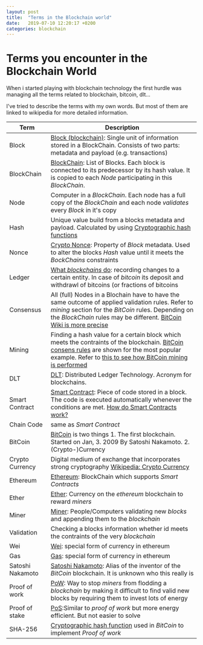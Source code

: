 ```yaml
---
layout: post
title:  "Terms in the Blockchain world"
date:   2019-07-10 12:20:17 +0200
categories: blockchain
---
```

# Terms you encounter in the Blockchain World

When i started playing with blockchain technology the first hurdle was managing all the terms related to blockchain, bitcoin, dlt...

I've tried to describe the terms with my own words. But most of them are linked to wikipedia for more detailed information.

|Term|Description|
|---|---|
|Block|[Block (blockchain)](https://en.wikipedia.org/wiki/Block_(blockchain)): Single unit of information stored in a BlockChain. Consists of two parts: metadata and payload (e.g. transactions)|
|BlockChain| [BlockChain](https://de.wikipedia.org/wiki/Blockchain): List of Blocks. Each block is connected to its predecessor by its hash value. It is copied to each _Node_ participating in this _BlockChain_.  |
|Node|Computer in a _BlockChain_. Each node has a full copy of the _BlockChain_ and each node _validates_ every _Block_ in it's copy|
|Hash| Unique value build from a blocks metadata and payload. Calculated by using [Cryptographic hash functions ](https://en.wikipedia.org/wiki/Cryptographic_hash_function) |
|Nonce| [Crypto Nonce](https://en.wikipedia.org/wiki/Cryptographic_nonce#Hashing): Property of _Block_ metadata. Used to alter the blocks _Hash_ value until it meets the _BockChains_ constraints |
|Ledger|[What _blockchains_ do](https://en.wikipedia.org/wiki/Ledger): recording changes to a certain entity. In case of _bitcoin_ its deposit and withdrawl of bitcoins (or fractions of bitcoins|
|Consensus|All (full) Nodes in a Blochain have to have the same outcome of applied validation rules. Refer to _mining_ section for the _BitCoin_ rules. Depending on the _BlockChain_ rules may be different. [BitCoin Wiki is more precise](https://en.bitcoin.it/wiki/Consensus)|
|Mining| Finding a hash value for a certain block which meets the contraints of the blockchain. [BitCoin consens rules](https://bitcoin.org/en/blockchain-guide#transaction-data) are shown for the most popular example. Refer to [this to see how BitCoin mining is performed](https://en.wikipedia.org/wiki/Bitcoin_network#Process)|
|DLT|[DLT](https://de.wikipedia.org/wiki/Distributed-Ledger-Technologie): Distributed Ledger Technology. Acronym for blockchains. |
|Smart Contract|[Smart Contract](https://en.wikipedia.org/wiki/Smart_contract): Piece of code stored in a block. The code is executed automatically whenever the conditions are met. [How do Smart Contracts work?](https://www.bitdegree.org/tutorials/what-is-a-smart-contract/)|
|Chain Code|same as _Smart Contract_|
|BitCoin|[BitCoin](https://de.wikipedia.org/wiki/Bitcoin) is two things 1. The first blockchain. Started on Jan, 3. 2009 By Satoshi Nakamoto. 2. (Crypto-)Currency|
|Crypto Currency|Digital medium of exchange that incorporates strong cryptography [Wikipedia: Crypto Currency](https://en.wikipedia.org/wiki/Cryptocurrency)|
|Ethereum|[Ethereum](https://en.wikipedia.org/wiki/Ethereum): BlockChain which supports _Smart Contracts_|
|Ether| [Ether](https://en.wikipedia.org/wiki/Ethereum#Ether): Currency on the _ethereum_ blockchain to reward _miners_|
|Miner|[Miner](https://en.wikipedia.org/wiki/Miner#Cryptocurrency_miners): People/Computers validating new _blocks_ and appending them to the _blockchain_|
|Validation|Checking a blocks information whether id meets the contraints of the very _blockchain_|
|Wei| [Wei](https://en.wikipedia.org/wiki/Ethereum#Ether): special form of currency in ethereum|
|Gas| [Gas](https://en.wikipedia.org/wiki/Ethereum#Ether): special form of currency in ethereum|
|Satoshi Nakamoto|[Satoshi Nakamoto](https://de.wikipedia.org/wiki/Satoshi_Nakamoto): Alias of the inventor of the _BitCoin_ blockchain. It is unknown who this really is|
|Proof of work| [PoW](https://en.wikipedia.org/wiki/Proof_of_work): Way to stop _miners_ from flodding a _blockchain_ by making it difficult to find valid new blocks by requiring them to invest lots of energy|
|Proof of stake| [PoS](https://en.wikipedia.org/wiki/Proof_of_stake):Similar to _proof of work_ but more energy efficient. But not easier to solve|
|SHA-256|[Cryptographic hash function](https://en.wikipedia.org/wiki/SHA-2) used in _BitCoin_ to implement _Proof of work_|



